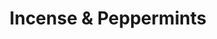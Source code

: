 ---
title: "Incense & Peppermints"
url: /waterville/incense-and-peppermints/
shop: confectionery
---